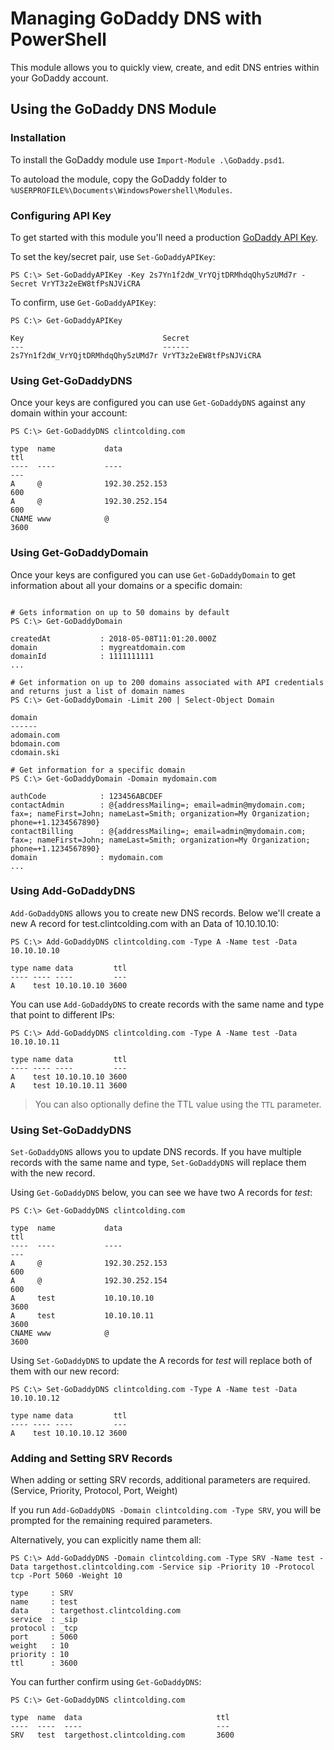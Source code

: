 # Managing GoDaddy DNS with PowerShell

This module allows you to quickly view, create, and edit DNS entries within your GoDaddy account.

## Using the GoDaddy DNS Module

### Installation

To install the GoDaddy module use `Import-Module .\GoDaddy.psd1`.

To autoload the module, copy the GoDaddy folder to `%USERPROFILE%\Documents\WindowsPowershell\Modules`.

### Configuring API Key

To get started with this module you'll need a production [GoDaddy API Key](https://developer.godaddy.com/keys/).

To set the key/secret pair, use `Set-GoDaddyAPIKey`:

``` console
PS C:\> Set-GoDaddyAPIKey -Key 2s7Yn1f2dW_VrYQjtDRMhdqQhy5zUMd7r -Secret VrYT3z2eEW8tfPsNJViCRA
```

To confirm, use `Get-GoDaddyAPIKey`:

``` console
PS C:\> Get-GoDaddyAPIKey

Key                               Secret
---                               ------
2s7Yn1f2dW_VrYQjtDRMhdqQhy5zUMd7r VrYT3z2eEW8tfPsNJViCRA
```

### Using Get-GoDaddyDNS

Once your keys are configured you can use `Get-GoDaddyDNS` against any domain within your account:

``` console
PS C:\> Get-GoDaddyDNS clintcolding.com

type  name           data                                                                  ttl
----  ----           ----                                                                  ---
A     @              192.30.252.153                                                        600
A     @              192.30.252.154                                                        600
CNAME www            @                                                                    3600
```

### Using Get-GoDaddyDomain

Once your keys are configured you can use `Get-GoDaddyDomain` to get information about all your domains or a specific domain:

``` console

# Gets information on up to 50 domains by default
PS C:\> Get-GoDaddyDomain

createdAt           : 2018-05-08T11:01:20.000Z
domain              : mygreatdomain.com
domainId            : 1111111111
...

# Get information on up to 200 domains associated with API credentials and returns just a list of domain names
PS C:\> Get-GoDaddyDomain -Limit 200 | Select-Object Domain

domain
------
adomain.com
bdomain.com
cdomain.ski

# Get information for a specific domain
PS C:\> Get-GoDaddyDomain -Domain mydomain.com

authCode            : 123456ABCDEF
contactAdmin        : @{addressMailing=; email=admin@mydomain.com; fax=; nameFirst=John; nameLast=Smith; organization=My Organization; phone=+1.1234567890}
contactBilling      : @{addressMailing=; email=admin@mydomain.com; fax=; nameFirst=John; nameLast=Smith; organization=My Organization; phone=+1.1234567890}
domain              : mydomain.com
...

```

### Using Add-GoDaddyDNS

`Add-GoDaddyDNS` allows you to create new DNS records. Below we'll create a new A record for test.clintcolding.com with an Data of 10.10.10.10:

``` console
PS C:\> Add-GoDaddyDNS clintcolding.com -Type A -Name test -Data 10.10.10.10

type name data         ttl
---- ---- ----         ---
A    test 10.10.10.10 3600
```

You can use `Add-GoDaddyDNS` to create records with the same name and type that point to different IPs:

``` console
PS C:\> Add-GoDaddyDNS clintcolding.com -Type A -Name test -Data 10.10.10.11

type name data         ttl
---- ---- ----         ---
A    test 10.10.10.10 3600
A    test 10.10.10.11 3600
```

> You can also optionally define the TTL value using the `TTL` parameter.

### Using Set-GoDaddyDNS

`Set-GoDaddyDNS` allows you to update DNS records. If you have multiple records with the same name and type, `Set-GoDaddyDNS` will replace them with the new record.

Using `Get-GoDaddyDNS` below, you can see we have two A records for *test*:

``` console
PS C:\> Get-GoDaddyDNS clintcolding.com

type  name           data                                                                  ttl
----  ----           ----                                                                  ---
A     @              192.30.252.153                                                        600
A     @              192.30.252.154                                                        600
A     test           10.10.10.10                                                          3600
A     test           10.10.10.11                                                          3600
CNAME www            @                                                                    3600
```

Using `Set-GoDaddyDNS` to update the A records for *test* will replace both of them with our new record:

``` console
PS C:\> Set-GoDaddyDNS clintcolding.com -Type A -Name test -Data 10.10.10.12

type name data         ttl
---- ---- ----         ---
A    test 10.10.10.12 3600
```

### Adding and Setting SRV Records

When adding or setting SRV records, additional parameters are required. (Service, Priority, Protocol, Port, Weight)

If you run `Add-GoDaddyDNS -Domain clintcolding.com -Type SRV`, you will be prompted for the remaining required parameters.

Alternatively, you can explicitly name them all:

``` console
PS C:\> Add-GoDaddyDNS -Domain clintcolding.com -Type SRV -Name test -Data targethost.clintcolding.com -Service sip -Priority 10 -Protocol tcp -Port 5060 -Weight 10

type     : SRV
name     : test
data     : targethost.clintcolding.com
service  : _sip
protocol : _tcp
port     : 5060
weight   : 10
priority : 10
ttl      : 3600
```

You can further confirm using `Get-GoDaddyDNS`:

``` console
PS C:\> Get-GoDaddyDNS clintcolding.com

type  name  data                              ttl
----  ----  ----                              ---
SRV   test  targethost.clintcolding.com       3600
```
